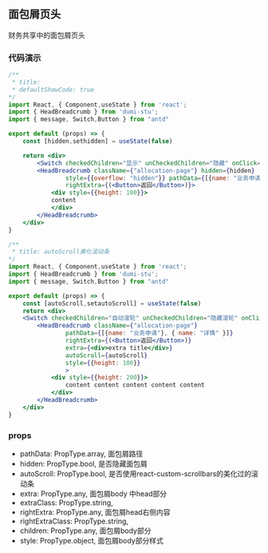 ## 面包屑页头
财务共享中的面包屑页头

### 代码演示

```jsx
/**
 * title: 
 * defaultShowCode: true
*/
import React, { Component,useState } from 'react';
import { HeadBreadcrumb } from 'dumi-stu';
import { message, Switch,Button } from "antd"

export default (props) => {
    const [hidden,sethidden] = useState(false)

    return <div>
        <Switch checkedChildren="显示" unCheckedChildren="隐藏" onClick={(checked) => sethidden(checked)} />
        <HeadBreadcrumb className={"allocation-page"} hidden={hidden}
                style={{overflow: "hidden"}} pathData={[{name: "业务申请"}, { name: "详情" }]}
                rightExtra={(<Button>返回</Button>)}>
            <div style={{height: 100}}>
            content    
            </div>    
        </HeadBreadcrumb>
    </div>
}

```

```jsx
/**
 * title: autoScroll美化滚动条
*/
import React, { Component,useState } from 'react';
import { HeadBreadcrumb } from 'dumi-stu';
import { message, Switch,Button } from "antd"

export default (props) => {
    const [autoScroll,setautoScroll] = useState(false)
    return <div>
    <Switch checkedChildren="自动滚轮" unCheckedChildren="隐藏滚轮" onClick={(checked) => setautoScroll(checked)} />
        <HeadBreadcrumb className={"allocation-page"} 
                pathData={[{name: "业务申请"}, { name: "详情" }]}
                rightExtra={(<Button>返回</Button>)}
                extra={<div>extra title</div>}
                autoScroll={autoScroll}
                style={{height: 100}}
                >
            <div style={{height: 200}}>
                content content content content content    
            </div>    
        </HeadBreadcrumb>
    </div>
}

```
### props
- pathData: PropType.array, 面包屑路径
- hidden: PropType.bool, 是否隐藏面包屑
- autoScroll: PropType.bool, 是否使用react-custom-scrollbars的美化过的滚动条
- extra: PropType.any, 面包屑body 中head部分
- extraClass: PropType.string, 
- rightExtra: PropType.any, 面包屑head右侧内容
- rightExtraClass: PropType.string,
- children: PropType.any, 面包屑body部分
- style: PropType.object, 面包屑body部分样式
